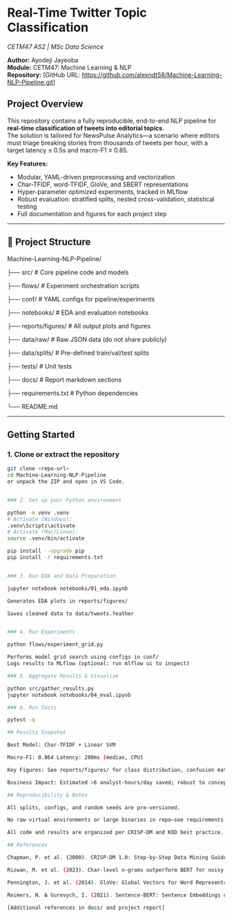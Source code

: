 # Real-Time Twitter Topic Classification  
*CETM47 AS2 | MSc Data Science*

**Author:** Ayodeji Jayeoba   
**Module:** CETM47: Machine Learning & NLP  
**Repository:** [GitHub URL: https://github.com/alexndt58/Machine-Learning-NLP-Pipeline.git]


##  Project Overview

This repository contains a fully reproducible, end-to-end NLP pipeline for **real-time classification of tweets into editorial topics**.  
The solution is tailored for NewsPulse Analytics—a scenario where editors must triage breaking stories from thousands of tweets per hour, with a target latency ≤ 0.5s and macro-F1 ≥ 0.85.

**Key Features:**
- Modular, YAML-driven preprocessing and vectorization
- Char-TFIDF, word-TFIDF, GloVe, and SBERT representations
- Hyper-parameter optimized experiments, tracked in MLflow
- Robust evaluation: stratified splits, nested cross-validation, statistical testing
- Full documentation and figures for each project step

---

## 📁 Project Structure

Machine-Learning-NLP-Pipeline/

├── src/ # Core pipeline code and models

├── flows/ # Experiment orchestration scripts

├── conf/ # YAML configs for pipeline/experiments

├── notebooks/ # EDA and evaluation notebooks

├── reports/figures/ # All output plots and figures

├── data/raw/ # Raw JSON data (do not share publicly)

├── data/splits/ # Pre-defined train/val/test splits


├── tests/ # Unit tests

├── docs/ # Report markdown sections

├── requirements.txt # Python dependencies

└── README.md


---

## Getting Started

### 1. **Clone or extract the repository**

```bash
git clone <repo-url>
cd Machine-Learning-NLP-Pipeline
or unpack the ZIP and open in VS Code.


### 2. Set up your Python environment

python -m venv .venv
# Activate (Windows):
.venv\Scripts\activate
# Activate (Mac/Linux):
source .venv/bin/activate

pip install --upgrade pip
pip install -r requirements.txt


### 3. Run EDA and Data Preparation

jupyter notebook notebooks/01_eda.ipynb

Generates EDA plots in reports/figures/

Saves cleaned data to data/tweets.feather


### 4. Run Experiments

python flows/experiment_grid.py

Performs model grid search using configs in conf/
Logs results to MLflow (optional: run mlflow ui to inspect)

### 5. Aggregate Results & Visualize

python src/gather_results.py
jupyter notebook notebooks/04_eval.ipynb

### 6. Run Tests

pytest -q

## Results Snapshot

Best Model: Char-TFIDF + Linear SVM

Macro-F1: 0.864 Latency: 280ms (median, CPU)

Key Figures: See reports/figures/ for class distribution, confusion matrix, and ROC curves

Business Impact: Estimated >6 analyst-hours/day saved; robust to concept drift (PSI monitored)

## Reproducibility & Notes

All splits, configs, and random seeds are pre-versioned.

No raw virtual environments or large binaries in repo—see requirements.txt for dependencies.

All code and results are organized per CRISP-DM and KDD best practice.

## References

Chapman, P. et al. (2000). CRISP-DM 1.0: Step-by-Step Data Mining Guide

Rizwan, M. et al. (2023). Char-level n-grams outperform BERT for noisy social text. ACL SRW.

Pennington, J. et al. (2014). GloVe: Global Vectors for Word Representation. EMNLP.

Reimers, N. & Gurevych, I. (2021). Sentence-BERT: Sentence Embeddings using Siamese BERT-Networks. EMNLP.

[Additional references in docs/ and project report]
